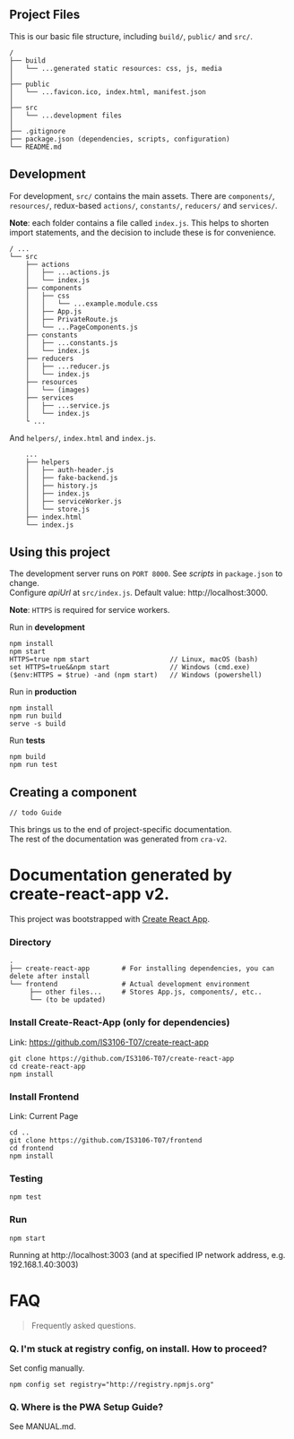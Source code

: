 ## Project Files 
This is our basic file structure, including `build/`, `public/` and `src/`. 
```
/   
├── build
│   └── ...generated static resources: css, js, media
│
├── public
│   └── ...favicon.ico, index.html, manifest.json
│
├── src
│   └── ...development files
│
├── .gitignore
├── package.json (dependencies, scripts, configuration)
└── README.md
```
## Development
For development, `src/` contains the main assets. There are `components/`, `resources/`, redux-based `actions/`, `constants/`, `reducers/` and `services/`.

**Note**: each folder contains a file called `index.js`. This helps to shorten import statements, and the decision to include these is for convenience.

```
/ ...
└── src
    ├── actions
    │   ├── ...actions.js
    │   └── index.js
    ├── components
    │   ├── css
    │   │   └── ...example.module.css
    │   ├── App.js
    │   ├── PrivateRoute.js
    │   └── ...PageComponents.js
    ├── constants
    │   ├── ...constants.js
    │   └── index.js
    ├── reducers
    │   ├── ...reducer.js
    │   └── index.js
    ├── resources
    │   └── (images)
    ├── services
    │   ├── ...service.js
    │   └── index.js
    └ ...
```

And `helpers/`, `index.html` and `index.js`. 
```
    ...
    ├── helpers
    │   ├── auth-header.js
    │   ├── fake-backend.js
    │   ├── history.js
    │   ├── index.js
    │   ├── serviceWorker.js
    │   └── store.js
    ├── index.html
    └── index.js
```

## Using this project
The development server runs on `PORT 8000`.  See *scripts* in `package.json` to change.  
Configure *apiUrl* at `src/index.js`. Default value: http://localhost:3000.  

**Note**: `HTTPS` is required for service workers.  
  
Run in **development**
```
npm install 
npm start
HTTPS=true npm start                    // Linux, macOS (bash)
set HTTPS=true&&npm start               // Windows (cmd.exe)
($env:HTTPS = $true) -and (npm start)   // Windows (powershell)
```
Run in **production**
```
npm install
npm run build
serve -s build
```
Run **tests**
```
npm build
npm run test
```

## Creating a component
```
// todo Guide
```

This brings us to the end of project-specific documentation.  
The rest of the documentation was generated from `cra-v2`.
# Documentation generated by create-react-app v2.

This project was bootstrapped with [Create React App](https://github.com/facebookincubator/create-react-app).

### Directory
    .
    ├── create-react-app        # For installing dependencies, you can delete after install
    └── frontend                # Actual development environment
         ├── other files...     # Stores App.js, components/, etc..
         └── (to be updated)

### Install Create-React-App (only for dependencies)
Link: https://github.com/IS3106-T07/create-react-app  

    git clone https://github.com/IS3106-T07/create-react-app  
    cd create-react-app  
    npm install  

### Install Frontend
Link: Current Page

    cd ..
    git clone https://github.com/IS3106-T07/frontend
    cd frontend
    npm install

### Testing
    npm test

### Run
    npm start

Running at http://localhost:3003 (and at specified IP network address, e.g. 192.168.1.40:3003)

# FAQ
> Frequently asked questions.

### Q. I'm stuck at registry config, on install. How to proceed?
Set config manually.

    npm config set registry="http://registry.npmjs.org"

### Q. Where is the PWA Setup Guide?
See MANUAL.md.